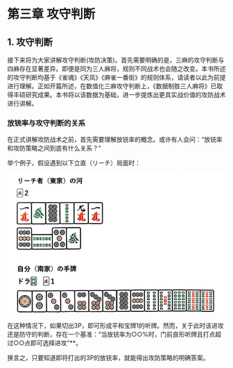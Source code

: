 # 第三章 攻守判断

## 1. 攻守判断

接下来将为大家讲解攻守判断(攻防决策)。首先需要明确的是，三麻的攻守判断与四麻存在显著差异。即便是同为三人麻将，规则不同战术也会随之改变。本书所述的攻守判断均基于《雀魂》《天凤》《麻雀一番街》的规则体系，请读者以此为前提进行理解。正如开篇所述，在数值化三麻攻守判断上，《数据制胜三人麻将》已取得丰硕研究成果。本书将以该数据为基础，进一步提炼出更具实战价值的攻防战术进行讲解。

### 放铳率与攻守判断的关系

在正式讲解攻防战术之前，首先需要理解放铳率的概念。或许有人会问：“放铳率和攻防策略之间到底有什么关系？”

举个例子，假设遇到以下立直（リーチ）​局面时：

![pic_p89](./pic/p89_1.png "pic")

在这种情况下，如果切出3P，即可形成平和宝牌1的听牌。然而，关于此时该进攻还是防守的判断，存在一个基准：​​“当放铳率为○○%时，门前良形听牌且打点超过○○点即可选择进攻”​**。

换言之，只要知道即将打出的3P的放铳率，就能得出攻防策略的明确答案。